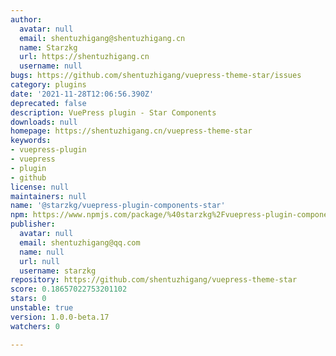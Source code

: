 ```yaml
---
author:
  avatar: null
  email: shentuzhigang@shentuzhigang.cn
  name: Starzkg
  url: https://shentuzhigang.cn
  username: null
bugs: https://github.com/shentuzhigang/vuepress-theme-star/issues
category: plugins
date: '2021-11-28T12:06:56.390Z'
deprecated: false
description: VuePress plugin - Star Components
downloads: null
homepage: https://shentuzhigang.cn/vuepress-theme-star
keywords:
- vuepress-plugin
- vuepress
- plugin
- github
license: null
maintainers: null
name: '@starzkg/vuepress-plugin-components-star'
npm: https://www.npmjs.com/package/%40starzkg%2Fvuepress-plugin-components-star
publisher:
  avatar: null
  email: shentuzhigang@qq.com
  name: null
  url: null
  username: starzkg
repository: https://github.com/shentuzhigang/vuepress-theme-star
score: 0.18657022753201102
stars: 0
unstable: true
version: 1.0.0-beta.17
watchers: 0

---
```



